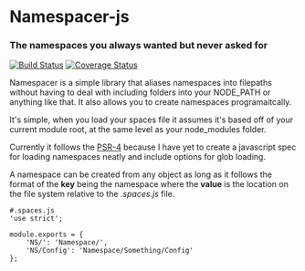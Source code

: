 # Namespacer-js
### The namespaces you always wanted but never asked for

[![Build Status](https://travis-ci.org/Sieabah/namespacer-js.svg?branch=master)](https://travis-ci.org/Sieabah/namespacer-js)
[![Coverage Status](https://coveralls.io/repos/github/Sieabah/namespacer-js/badge.svg?branch=master)](https://coveralls.io/github/Sieabah/namespacer-js?branch=master)

Namespacer is a simple library that aliases namespaces into filepaths without having to deal with including
folders into your NODE_PATH or anything like that. It also allows you to create namespaces programaitcally.

It's simple, when you load your spaces file it assumes it's based off of your current module root, at the same
level as your node_modules folder.

Currently it follows the [PSR-4](http://www.php-fig.org/psr/psr-4/) because I have yet to create a javascript spec
for loading namespaces neatly and include options for glob loading.

A namespace can be created from any object as long as it follows the format of the **key** being the namespace
where the **value** is the location on the file system relative to the *.spaces.js* file.

```
#.spaces.js
'use strict';

module.exports = {
    'NS/': 'Namespace/',
    'NS/Config': 'Namespace/Something/Config'
};
```
